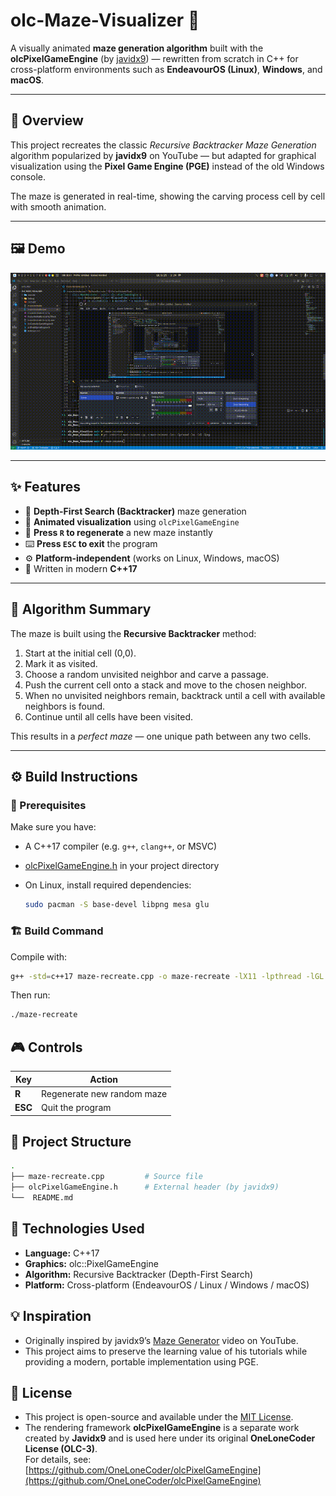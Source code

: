 # olc-Maze-Visualizer 🧩
A visually animated **maze generation algorithm** built with the **olcPixelGameEngine** (by [javidx9](https://github.com/OneLoneCoder)) — rewritten from scratch in C++ for cross-platform environments such as **EndeavourOS (Linux)**, **Windows**, and **macOS**.

---

## 🎯 Overview
This project recreates the classic *Recursive Backtracker Maze Generation* algorithm popularized by **javidx9** on YouTube — but adapted for graphical visualization using the **Pixel Game Engine (PGE)** instead of the old Windows console.

The maze is generated in real-time, showing the carving process cell by cell with smooth animation.

---

## 🖼️ Demo
![Maze Generation Demo](docs/output.gif)

---

## ✨ Features
- 🧱 **Depth-First Search (Backtracker)** maze generation  
- 🎨 **Animated visualization** using `olcPixelGameEngine`  
- 🔁 **Press `R` to regenerate** a new maze instantly  
- ⌨️ **Press `ESC` to exit** the program  
- ⚙️ **Platform-independent** (works on Linux, Windows, macOS)  
- 🧩 Written in modern **C++17**

---

## 🧠 Algorithm Summary
The maze is built using the **Recursive Backtracker** method:

1. Start at the initial cell (0,0).  
2. Mark it as visited.  
3. Choose a random unvisited neighbor and carve a passage.  
4. Push the current cell onto a stack and move to the chosen neighbor.  
5. When no unvisited neighbors remain, backtrack until a cell with available neighbors is found.  
6. Continue until all cells have been visited.

This results in a *perfect maze* — one unique path between any two cells.

---

## ⚙️ Build Instructions

### 🔧 Prerequisites
Make sure you have:
- A C++17 compiler (e.g. `g++`, `clang++`, or MSVC)
- [olcPixelGameEngine.h](https://github.com/OneLoneCoder/olcPixelGameEngine) in your project directory
- On Linux, install required dependencies:

  ```bash
  sudo pacman -S base-devel libpng mesa glu
  ```

### 🏗️ Build Command
Compile with:
```bash
g++ -std=c++17 maze-recreate.cpp -o maze-recreate -lX11 -lpthread -lGL -ldl -lpng
```
Then run:
```bash
./maze-recreate
```

## 🎮 Controls
| Key     | Action                     |
| ------- | -------------------------- |
| **R**   | Regenerate new random maze |
| **ESC** | Quit the program           |

## 📁 Project Structure
```bash
.
├── maze-recreate.cpp         # Source file
├── olcPixelGameEngine.h      # External header (by javidx9)
└──  README.md                
```

## 🧰 Technologies Used
- **Language:** C++17
- **Graphics:** olc::PixelGameEngine
- **Algorithm:** Recursive Backtracker (Depth-First Search)
- **Platform:** Cross-platform (EndeavourOS / Linux / Windows / macOS)

## 💡 Inspiration

- Originally inspired by javidx9’s [Maze Generator](https://www.youtube.com/watch?v=Y37-gB83HKE) video on YouTube.
- This project aims to preserve the learning value of his tutorials while providing a modern, portable implementation using PGE.

## 📜 License

- This project is open-source and available under the [MIT License](LICENSE).
- The rendering framework **olcPixelGameEngine** is a separate work created by **Javidx9** and is used here under its original **OneLoneCoder License (OLC-3)**.  
For details, see: [https://github.com/OneLoneCoder/olcPixelGameEngine](https://github.com/OneLoneCoder/olcPixelGameEngine)